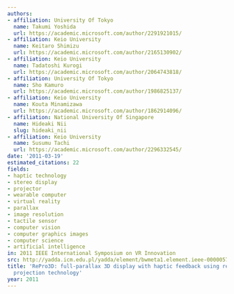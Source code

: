 ```yaml
---
authors:
- affiliation: University Of Tokyo
  name: Takumi Yoshida
  url: https://academic.microsoft.com/author/2291921015/
- affiliation: Keio University
  name: Keitaro Shimizu
  url: https://academic.microsoft.com/author/2165130902/
- affiliation: Keio University
  name: Tadatoshi Kurogi
  url: https://academic.microsoft.com/author/2064743818/
- affiliation: University Of Tokyo
  name: Sho Kamuro
  url: https://academic.microsoft.com/author/1986825137/
- affiliation: Keio University
  name: Kouta Minamizawa
  url: https://academic.microsoft.com/author/1862914096/
- affiliation: National University Of Singapore
  name: Hideaki Nii
  slug: hideaki_nii
- affiliation: Keio University
  name: Susumu Tachi
  url: https://academic.microsoft.com/author/2296332545/
date: '2011-03-19'
estimated_citations: 22
fields:
- haptic technology
- stereo display
- projector
- wearable computer
- virtual reality
- parallax
- image resolution
- tactile sensor
- computer vision
- computer graphics images
- computer science
- artificial intelligence
in: 2011 IEEE International Symposium on VR Innovation
src: http://yadda.icm.edu.pl/yadda/element/bwmeta1.element.ieee-000005759601
title: 'RePro3D: full-parallax 3D display with haptic feedback using retro-reflective
  projection technology'
year: 2011
---
```

